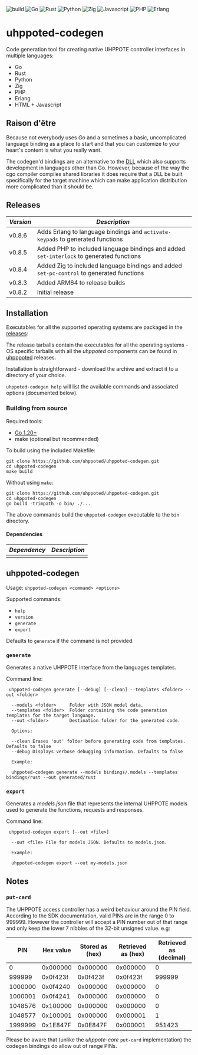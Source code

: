 ![build](https://github.com/uhppoted/uhppoted-codegen/workflows/build/badge.svg)
![Go](https://github.com/uhppoted/uhppoted-codegen/workflows/go/badge.svg)
![Rust](https://github.com/uhppoted/uhppoted-codegen/workflows/rust/badge.svg)
![Python](https://github.com/uhppoted/uhppoted-codegen/workflows/python/badge.svg)
![Zig](https://github.com/uhppoted/uhppoted-codegen/workflows/zig/badge.svg)
![Javascript](https://github.com/uhppoted/uhppoted-codegen/workflows/javascript/badge.svg)
![PHP](https://github.com/uhppoted/uhppoted-codegen/workflows/php/badge.svg)
![Erlang](https://github.com/uhppoted/uhppoted-codegen/workflows/erlang/badge.svg)

# uhppoted-codegen

Code generation tool for creating native UHPPOTE controller interfaces in multiple languages:
- Go
- Rust
- Python
- Zig
- PHP
- Erlang
- HTML + Javascript

## Raison d'être

Because not everybody uses _Go_ and a sometimes a basic, uncomplicated language binding as a place to start and
that you can customize to your heart's content is what you really want.

The codegen'd bindings are an alternative to the [DLL](https://github.com/uhppoted/uhppoted-dll) which also supports
development in languages other than Go. However, because of the way the cgo compiler compiles shared libraries it does
require that a DLL be built specifically for the target machine which can make application distribution more complicated
than it should be.

## Releases

| *Version* | *Description*                                                                             |
| --------- | ----------------------------------------------------------------------------------------- |
| v0.8.6    | Adds Erlang to language bindings and `activate-keypads` to generated functions            |
| v0.8.5    | Added PHP to included language bindings and added `set-interlock` to generated functions  |
| v0.8.4    | Added Zig to included language bindings and added `set-pc-control` to generated functions |
| v0.8.3    | Added ARM64 to release builds                                                             |
| v0.8.2    | Initial release                                                                           |

## Installation

Executables for all the supported operating systems are packaged in the [releases](https://github.com/uhppoted/uhppoted-codegen/releases):

The release tarballs contain the executables for all the operating systems - OS specific tarballs with all the _uhppoted_ components can be found in [uhpppoted](https://github.com/uhppoted/uhppoted/releases) releases.

Installation is straightforward - download the archive and extract it to a directory of your choice. 

`uhppoted-codegen help` will list the available commands and associated options (documented below).

### Building from source

Required tools:
- [Go 1.20+](https://go.dev)
- make (optional but recommended)

To build using the included Makefile:

```
git clone https://github.com/uhppoted/uhppoted-codegen.git
cd uhppoted-codegen
make build
```

Without using `make`:
```
git clone https://github.com/uhppoted/uhppoted-codegen.git
cd uhppoted-codegen
go build -trimpath -o bin/ ./...
```

The above commands build the `uhppoted-codegen` executable to the `bin` directory.


#### Dependencies

| *Dependency*                                                            | *Description*                        |
| ----------------------------------------------------------------------- | -------------------------------------|
|                                                                         |                                      |


## uhppoted-codegen

Usage: ```uhppoted-codegen <command> <options>```

Supported commands:

- `help`
- `version`
- `generate`
- `export`

Defaults to `generate` if the command is not provided.

### `generate`

Generates a native UHPPOTE interface from the languages templates.

Command line:

` uhppoted-codegen generate [--debug] [--clean] --templates <folder> --out <folder>`

```
  --models <folder>     Folder with JSON model data.
  --templates <folder>  Folder containing the code generation templates for the target language.
  --out <folder>        Destination folder for the generated code.

  Options:

  --clean Erases 'out' folder before generating code from templates. Defaults to false
  --debug Displays verbose debugging information. Defaults to false

  Example:

  uhppoted-codegen generate --models bindings/.models --templates bindings/rust --out generated/rust
```

### `export`

Generates a _models.json_ file that represents the internal UHPPOTE models used to generate the functions,
requests and responses.

Command line:

` uhppoted-codegen export [--out <file>]`

```
  --out <file> File for models JSON. Defaults to models.json.

  Example:
  
  uhppoted-codegen export --out my-models.json
```

## Notes

### `put-card`

The UHPPOTE access controller has a weird behaviour around the PIN field. According to the SDK 
documentation, valid PINs are in the range 0 to 999999. However the controller will accept a 
PIN number out of that range and only keep the lower 7 nibbles of the 32-bit unsigned value.
e.g:

| PIN     | Hex value | Stored as (hex) | Retrieved as (hex) | Retrieved as (decimal) |
|---------|-----------|-----------------|--------------------|------------------------|
| 0       | 0x000000  | 0x000000        | 0x000000           | 0                      |
| 999999  | 0x0f423f  | 0x0f423f        | 0x0f423f           | 999999                 |
| 1000000 | 0x0f4240  | 0x000000        | 0x000000           | 0                      |
| 1000001 | 0x0f4241  | 0x000000        | 0x000000           | 0                      |
| 1048576 | 0x100000  | 0x000000        | 0x000000           | 0                      |
| 1048577 | 0x100001  | 0x000000        | 0x000001           | 1                      |
| 1999999 | 0x1E847F  | 0x0E847F        | 0x000001           | 951423                 |

Please be aware that (unlike the _uhppote-core_ `put-card` implementation) the codegen bindings
do allow out of range PINs.


